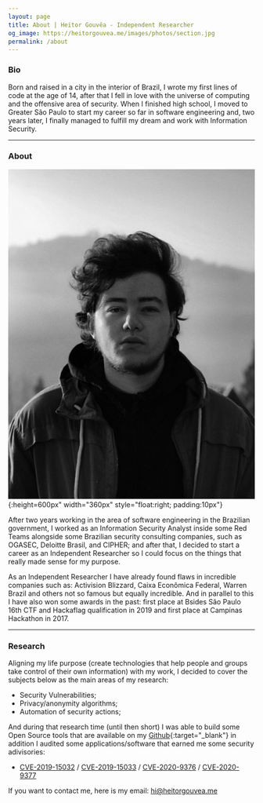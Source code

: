 ```yaml
---
layout: page
title: About | Heitor Gouvêa - Independent Researcher
og_image: https://heitorgouvea.me/images/photos/section.jpg
permalink: /about
---
```


### Bio

Born and raised in a city in the interior of Brazil, I wrote my first lines of code at the age of 14, after that I fell in love with the universe of computing and the offensive area of security. When I finished high school, I moved to Greater São Paulo to start my career so far in software engineering and, two years later, I finally managed to fulfill my dream and work with Information Security.

---

### About

![Image](/images/photos/profile.jpg){:height=600px" width="360px" style="float:right; padding:10px"}

After two years working in the area of software engineering in the Brazilian government, I worked as an Information Security Analyst inside some Red Teams alongside some Brazilian security consulting companies, such as OGASEC, Deloitte Brasil, and CIPHER; and after that, I decided to start a career as an Independent Researcher so I could focus on the things that really made sense for my purpose.

As an Independent Researcher I have already found flaws in incredible companies such as: Activision Blizzard, Caixa Econômica Federal, Warren Brazil and others not so famous but equally incredible. And in parallel to this I have also won some awards in the past: first place at Bsides São Paulo 16th CTF and Hackaflag qualification in 2019 and first place at Campinas Hackathon in 2017.

---

### Research

Aligning my life purpose (create technologies that help people and groups take control of their own information) with my work, I decided to cover the subjects below as the main areas of my research:

- Security Vulnerabilities;
- Privacy/anonymity algorithms;
- Automation of security actions;

And during that research time (until then short) I was able to build some Open Source tools that are available on my [Github](https://github.com/GouveaHeitor){:target="_blank"} in addition I audited some applications/software that earned me some security adivisories:

- [CVE-2019-15032](/2019/09/17/CVE-2019-15032) / [CVE-2019-15033](/2019/09/17/CVE-2019-15033) / [CVE-2020-9376](/2020/03/04/CVE-2020-9376) / [CVE-2020-9377](/2020/03/04/CVE-2020-9377)


If you want to contact me, here is my email: [hi@heitorgouvea.me](mailto:hi@heitorgouvea.me)